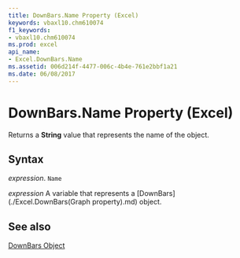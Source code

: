 ```yaml
---
title: DownBars.Name Property (Excel)
keywords: vbaxl10.chm610074
f1_keywords:
- vbaxl10.chm610074
ms.prod: excel
api_name:
- Excel.DownBars.Name
ms.assetid: 006d214f-4477-006c-4b4e-761e2bbf1a21
ms.date: 06/08/2017
---
```



# DownBars.Name Property (Excel)

Returns a  **String** value that represents the name of the object.


## Syntax

 _expression_. `Name`

 _expression_ A variable that represents a [DownBars](./Excel.DownBars(Graph property).md) object.


## See also


[DownBars Object](Excel.DownBars(object).md)

